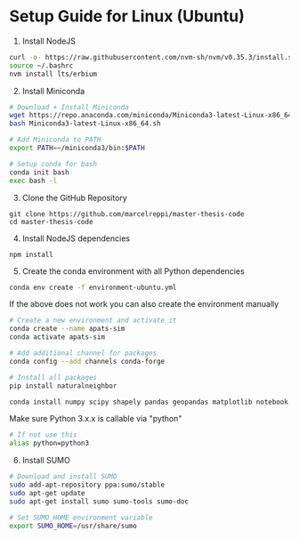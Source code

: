 # Setup Guide for Linux (Ubuntu)

1. Install NodeJS

```bash
curl -o- https://raw.githubusercontent.com/nvm-sh/nvm/v0.35.3/install.sh | bash
source ~/.bashrc
nvm install lts/erbium
```

2. Install Miniconda

```bash
# Download + Install Miniconda
wget https://repo.anaconda.com/miniconda/Miniconda3-latest-Linux-x86_64.sh
bash Miniconda3-latest-Linux-x86_64.sh

# Add Miniconda to PATH
export PATH=~/miniconda3/bin:$PATH

# Setup conda for bash
conda init bash
exec bash -l
```

3. Clone the GitHub Repository

```
git clone https://github.com/marcelreppi/master-thesis-code
cd master-thesis-code
```

4. Install NodeJS dependencies

```
npm install
```

5. Create the conda environment with all Python dependencies

```bash
conda env create -f environment-ubuntu.yml
```

If the above does not work you can also create the environment manually

```bash
# Create a new environment and activate it
conda create --name apats-sim
conda activate apats-sim

# Add additional channel for packages
conda config --add channels conda-forge

# Install all packages
pip install naturalneighbor

conda install numpy scipy shapely pandas geopandas matplotlib notebook scikit-learn scikit-image metpy pykrige zope.event lxml
```

Make sure Python 3.x.x is callable via "python"

```bash
# If not use this
alias python=python3
```

6. Install SUMO

```bash
# Download and install SUMO
sudo add-apt-repository ppa:sumo/stable
sudo apt-get update
sudo apt-get install sumo sumo-tools sumo-doc

# Set SUMO_HOME environment variable
export SUMO_HOME=/usr/share/sumo
```